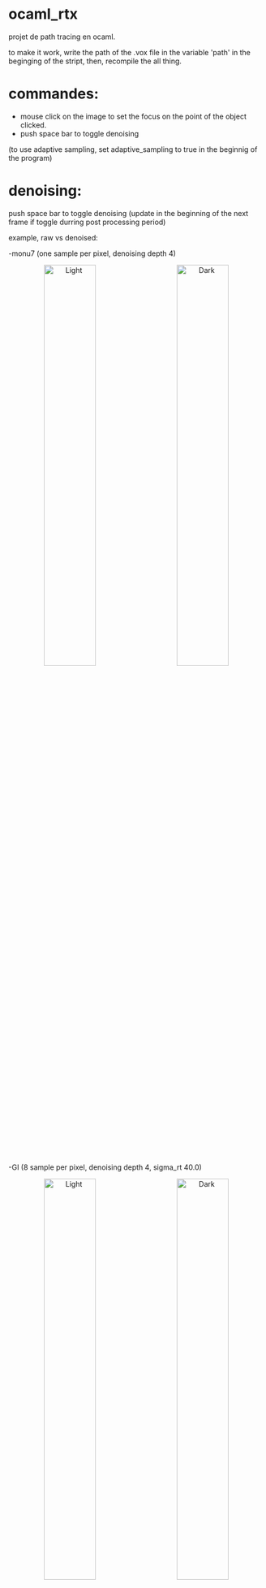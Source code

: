# ocaml_rtx

projet de path tracing en ocaml.

to make it work, write the path of the .vox file in the variable 'path' in the beginging of the stript,
then, recompile the all thing.

# commandes:
  - mouse click on the image to set the focus on the point of the object clicked.
  - push space bar to toggle denoising

(to use adaptive sampling, set adaptive_sampling to true in the beginnig of the program)

# denoising:
push space bar to toggle denoising 
(update in the beginning of the next frame if toggle durring post processing period) 

example, raw vs denoised:

-monu7 (one sample per pixel, denoising depth 4) 
<p align="center">
  <img alt="Light" src="./renders/monu7_1SPP.png" width="45%">
&nbsp; &nbsp; &nbsp; &nbsp;
  <img alt="Dark" src="./renders/monu7_1SPP_denoised.png" width="45%">
</p>
-GI (8 sample per pixel, denoising depth 4, sigma_rt 40.0)
<p align="center">
  <img alt="Light" src="./renders/GL_noise.png" width="45%">
&nbsp; &nbsp; &nbsp; &nbsp;
  <img alt="Dark" src="./renders/GI_denoised.png" width="45%">
</p>
# adaptive sampling:

to use adaptive sampling, set the const 'adaptive_sampling' to true in the beginnig of the program

the idea of adaptive sampling is that somme places are more noisy and need more rays so the renderer only shoot rays where needed,

this is an example of performance with adaptive sampling on 'metal2.vox':
<p align="center">
  <img src="./renders/adapt_plot.png" width="80%">
</p>

# renders:

<p align="center">
  <img src="./renders/chr_knight_dof.png">
  <img src="./renders/monu7.png">
  <img src="./renders/monu16.png">
  <img src="./renders/monu4.png">
  <img src="./renders/mushroom2.png">
  <img src="./renders/metal2.png">
  <img src="./renders/castle.png">
  <img src="./renders/GI.png">
  <img src="./renders/chess.png">
</p>

